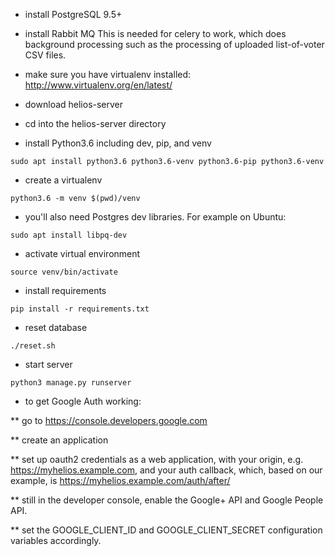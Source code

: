* install PostgreSQL 9.5+

* install Rabbit MQ
  This is needed for celery to work, which does background processing such as
  the processing of uploaded list-of-voter CSV files.  

* make sure you have virtualenv installed:
http://www.virtualenv.org/en/latest/

* download helios-server

* cd into the helios-server directory

* install Python3.6 including dev, pip, and venv

```
sudo apt install python3.6 python3.6-venv python3.6-pip python3.6-venv
```

* create a virtualenv

```
python3.6 -m venv $(pwd)/venv
```

* you'll also need Postgres dev libraries. For example on Ubuntu:

```
sudo apt install libpq-dev 
```

* activate virtual environment

```
source venv/bin/activate
````

* install requirements

```
pip install -r requirements.txt
```

* reset database

```
./reset.sh
```

* start server

```
python3 manage.py runserver
```

* to get Google Auth working:

** go to https://console.developers.google.com

** create an application

** set up oauth2 credentials as a web application, with your origin, e.g. https://myhelios.example.com, and your auth callback, which, based on our example, is https://myhelios.example.com/auth/after/

** still in the developer console, enable the Google+ API and Google People API.

** set the GOOGLE_CLIENT_ID and GOOGLE_CLIENT_SECRET configuration variables accordingly.
